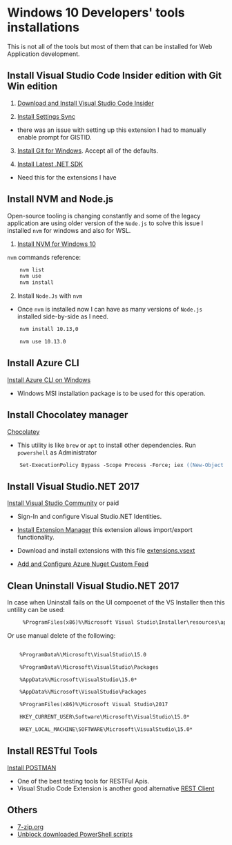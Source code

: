 # Windows 10 Developers' tools installations

This is not all of the tools but most of them that can be installed for Web Application development.

## Install Visual Studio Code Insider edition with Git Win edition

1. [Download and Install Visual Studio Code Insider](https://code.visualstudio.com/docs/?dv=win&build=insiders)

2. [Install Settings Sync](https://marketplace.visualstudio.com/items?itemName=Shan.code-settings-sync)
 - there was an issue with setting up this extension I had to manually enable prompt for GISTID.

3. [Install Git for Windows](https://git-scm.com/download/win). Accept all of the defaults.

4. [Install Latest .NET SDK](https://dotnet.microsoft.com/download)
 - Need this for the extensions I have

## Install NVM and Node.js
Open-source tooling is changing constantly and some of the legacy application are using older version of the `Node.js` to solve this issue I installed `nvm` for windows and also for WSL.

1. [Install NVM for Windows 10](https://github.com/coreybutler/nvm-windows/releases)

`nvm` commands reference:
``` cmd
    nvm list
    nvm use
    nvm install
```

2. Install `Node.Js` with `nvm`

- Once `nvm` is installed now I can have as many versions of `Node.js` installed side-by-side as I need.

```cmd
    nvm install 10.13,0

    nvm use 10.13.0
```
## Install Azure CLI

[Install Azure CLI on Windows](https://docs.microsoft.com/en-us/cli/azure/install-azure-cli-windows?view=azure-cli-latest)

- Windows MSI installation package is to be used for this operation.

## Install Chocolatey manager

[Chocolatey](https://chocolatey.org/install)

- This utility is like `brew` or `apt` to install other dependencies.
  Run `powershell` as Administrator

```ps
    Set-ExecutionPolicy Bypass -Scope Process -Force; iex ((New-Object System.Net.WebClient).DownloadString('https://chocolatey.org/install.ps1'))
```

## Install Visual Studio.NET 2017

[Install Visual Studio Community](https://visualstudio.microsoft.com/thank-you-downloading-visual-studio/?sku=Community&rel=15) or paid

- Sign-In and configure Visual Studio.NET Identities.

- [Install Extension Manager](https://marketplace.visualstudio.com/items?itemName=MadsKristensen.ExtensionManager) this extension allows import/export functionality.

- Download and install extensions with this file [extensions.vsext](https://gist.githubusercontent.com/kdcllc/23670c0a73de3ae880bbb2dc969e2356/raw/d614cdfec60cdb0f41893e1daace7122f327116f/extensions.vsext)

- [Add and Configure Azure Nuget Custom Feed](./azure-nuget-feed.md)

## Clean Uninstall Visual Studio.NET 2017

In case when Uninstall fails on the UI compoenet of the VS Installer then this untility can be used:

```cmd
     %ProgramFiles(x86)%\Microsoft Visual Studio\Installer\resources\app\layout\installcleanup.exe
```
Or use manual delete of the following:

```txt
    
    %ProgramData%\Microsoft\VisualStudio\15.0

    %ProgramData%\Microsoft\VisualStudio\Packages

    %AppData%\Microsoft\VisualStudio\15.0*

    %AppData%\Microsoft\VisualStudio\Packages

    %ProgramFiles(x86)%\Microsoft Visual Studio\2017

    HKEY_CURRENT_USER\Software\Microsoft\VisualStudio\15.0*

    HKEY_LOCAL_MACHINE\SOFTWARE\Microsoft\VisualStudio\15.0*
```

## Install RESTful Tools

[Install POSTMAN](https://www.getpostman.com/download?platform=win64)

- One of the best testing tools for RESTFul Apis.
- Visual Studio Code Extension is another good alternative [REST Client](https://github.com/Huachao/vscode-restclient)


## Others

- [7-zip.org](https://www.7-zip.org/download.html)
- [Unblock downloaded PowerShell scripts](https://social.technet.microsoft.com/wiki/contents/articles/38496.unblock-downloaded-powershell-scripts.aspx?Redirected=true)